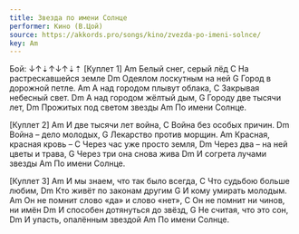 ```yaml
---
title: Звезда по имени Солнце
performer: Кино (В.Цой)
source: https://akkords.pro/songs/kino/zvezda-po-imeni-solnce/
key: Am
---
```


Бой: ↓↑⇣↑↓↑⇣⇡
[Куплет 1]
       Am
Белый снег, серый лёд
       C
На растрескавшейся земле
   Dm
Одеялом лоскутным на ней
G
Город в дорожной петле.
      Am
А над городом плывут облака,
     C
Закрывая небесный свет.
      Dm
А над городом жёлтый дым,
G
Городу две тысячи лет,
Dm
Прожитых под светом звезды
         Am
По имени Солнце.


[Куплет 2]
      Am
И две тысячи лет война,
   C
Война без особых причин.
   Dm
Война – дело молодых,
  G
Лекарство против морщин.
Am
Красная, красная кровь –
      C
Через час уже просто земля,
      Dm
Через два – на ней цветы и трава,
      G
Через три она снова жива
     Dm
И согрета лучами звезды
         Am
По имени Солнце.


[Куплет 3]
     Am
И мы знаем, что так было всегда,
        C
Что судьбою больше любим,
      Dm
Кто живёт по законам другим
    G
И кому умирать молодым.
      Am
Он не помнит слово «да» и слово «нет»,
      C
Он не помнит ни чинов, ни имён
     Dm
И способен дотянуться до звёзд,
      G
Не считая, что это сон,
   Dm
И упасть, опалённым звездой
         Am
По имени Солнце.